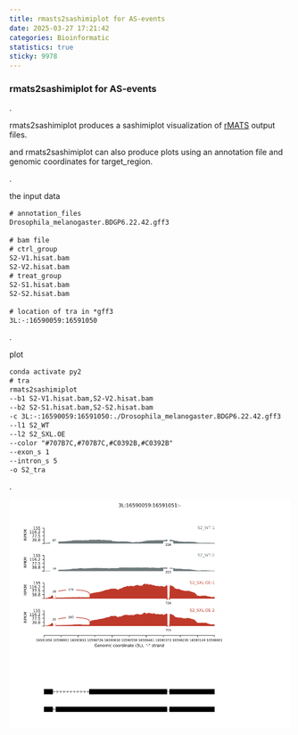 ```yaml
---
title: rmasts2sashimiplot for AS-events
date: 2025-03-27 17:21:42
categories: Bioinformatic
statistics: true
sticky: 9978
---
```


### rmats2sashimiplot for AS-events

.

rmats2sashimiplot produces a sashimiplot visualization of [rMATS](https://github.com/Xinglab/rmats-turbo)  output files.

and  rmats2sashimiplot can also produce plots using an annotation file and genomic coordinates for target_region.

.

the input data

```shell
# annotation_files 
Drosophila_melanogaster.BDGP6.22.42.gff3

# bam file
# ctrl_group
S2-V1.hisat.bam
S2-V2.hisat.bam
# treat_group
S2-S1.hisat.bam
S2-S2.hisat.bam

# location of tra in *gff3 
3L:-:16590059:16591050
```



.

plot

```shell
conda activate py2
# tra
rmats2sashimiplot 
--b1 S2-V1.hisat.bam,S2-V2.hisat.bam  
--b2 S2-S1.hisat.bam,S2-S2.hisat.bam 
-c 3L:-:16590059:16591050:./Drosophila_melanogaster.BDGP6.22.42.gff3  
--l1 S2_WT 
--l2 S2_SXL.OE 
--color "#707B7C,#707B7C,#C0392B,#C0392B"  
--exon_s 1 
--intron_s 5 
-o S2_tra
```



.





![sashimiplot](./20250327-rmasts2sashimiplot-for-AS-events/sashimiplot.png)

